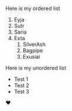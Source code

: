 Here is my ordered list
1. Eyja
2. Sutr
3. Saria
4. Exta
   1. SilverAsh
   2. Bagpipe
   3. Exusiai

Here is my unordered list
* Test 1
* Test 2
* Test 3

:heart:
